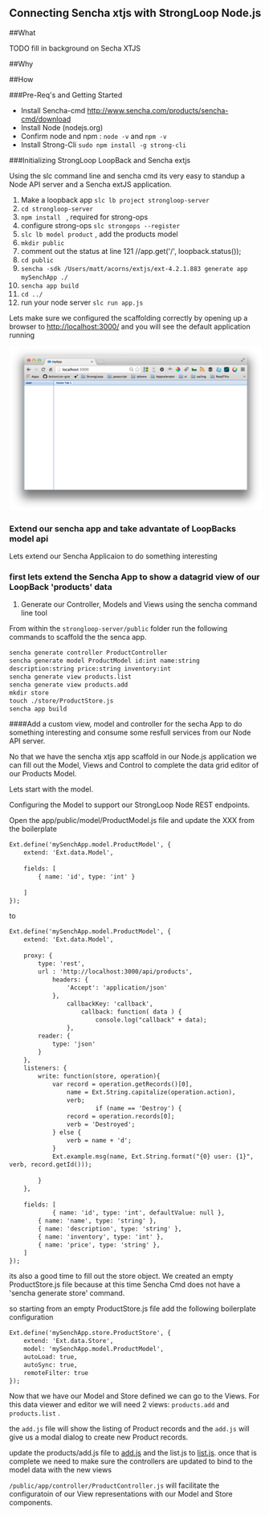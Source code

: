 Connecting Sencha xtjs with StrongLoop Node.js
---

##What 

TODO fill in background on Secha XTJS

##Why


##How


###Pre-Req's and Getting Started

- Install Sencha-cmd http://www.sencha.com/products/sencha-cmd/download
- Install Node (nodejs.org)
- Confirm node and npm : ``` node -v ``` and ```npm -v``` 
- Install Strong-Cli ``` sudo npm install -g strong-cli ```

###Initializing StrongLoop LoopBack and Sencha extjs

Using the slc command line and sencha cmd its very easy to standup a Node API server and a Sencha extJS application.

1. Make a loopback app ```slc lb project strongloop-server```
1. ```cd strongloop-server```
1. ```npm install ``` , required for strong-ops
1. configure strong-ops ```slc strongops --register```
1. ```slc lb model product``` , add the products model 
1. ```mkdir public```
1. comment out the status at line 121 //app.get('/', loopback.status());
1. ```cd public```
1. ```sencha -sdk /Users/matt/acorns/extjs/ext-4.2.1.883 generate app mySenchApp ./```
1. ```sencha app build```
1. ```cd ../```
1. run your node server ```slc run app.js```

Lets make sure we configured the scaffolding correctly by opening up a browser to [http://localhost:3000/](http://localhost:3000/) and you will see the default application running 

![image](images/defaultSechaApp.png)



### Extend our sencha app and take advantate of LoopBacks model api 

Lets extend our Sencha Applicaion to do something interesting 

### first lets extend the Sencha App to show a datagrid view of our LoopBack 'products' data

1. Generate our Controller, Models and Views using the sencha command line tool

From within the ```strongloop-server/public``` folder run the following commands to scaffold the the senca app.

```
sencha generate controller ProductController
sencha generate model ProductModel id:int name:string description:string price:string inventory:int
sencha generate view products.list
sencha generate view products.add
mkdir store
touch ./store/ProductStore.js
sencha app build
```

####Add a custom view, model and controller for the secha App to do something interesting and consume some resfull services from our Node API server.

No that we have the sencha xtjs app scaffold in our Node.js application we can fill out the Model, Views and Control to complete the data grid editor of our Products Model.

Lets start with the model.

Configuring the Model to support our StrongLoop Node REST endpoints.

Open the app/public/model/ProductModel.js file and update the XXX from the boilerplate

```
Ext.define('mySenchApp.model.ProductModel', {
    extend: 'Ext.data.Model',
    
    fields: [
        { name: 'id', type: 'int' }

    ]
});
```

to 

```
Ext.define('mySenchApp.model.ProductModel', {
    extend: 'Ext.data.Model',
    
    proxy: {
        type: 'rest',
        url : 'http://localhost:3000/api/products',
		  	headers: {
		    	'Accept': 'application/json'
		    },
				callbackKey: 'callback',
				    callback: function( data ) {
				    	console.log("callback" + data);
				},
        reader: {
            type: 'json'
        }
    },
    listeners: {
        write: function(store, operation){
            var record = operation.getRecords()[0],
                name = Ext.String.capitalize(operation.action),
                verb;
						if (name == 'Destroy') {
                record = operation.records[0];
                verb = 'Destroyed';
            } else {
                verb = name + 'd';
            }
            Ext.example.msg(name, Ext.String.format("{0} user: {1}", verb, record.getId()));
        
        }
    },
		
    fields: [
    		{ name: 'id', type: 'int', defaultValue: null },
        { name: 'name', type: 'string' },
        { name: 'description', type: 'string' },
        { name: 'inventory', type: 'int' },
        { name: 'price', type: 'string' },
    ]
});

```

its also a good time to fill out  the store object.  We created an empty ProductStore.js file because at this time Sencha Cmd does not have a 'sencha generate store' command.

so starting from an empty ProductStore.js file add the following boilerplate configuration

```
Ext.define('mySenchApp.store.ProductStore', {
    extend: 'Ext.data.Store',
    model: 'mySenchApp.model.ProductModel',
    autoLoad: true,
    autoSync: true,
    remoteFilter: true
});
```

Now that we have our Model and Store defined we can go to the Views.  For this data viewer and editor we will need 2 views: ```products.add``` and ```products.list``` . 

the ```add.js``` file will show the listing of Product records and the ```add.js``` will give us a modal dialog to create new Product records.

update the products/add.js file to [add.js](/strongloop-server/app/view/products/add.js) and the list.js to [list.js](/strongloop-server/app/view/products/list.js). once that is complete we need to make sure the controllers are updated to bind to the model data with the new views

`/public/app/controller/ProductController.js` will facilitate the configuratoin of our View representations with our Model and Store components.

 




